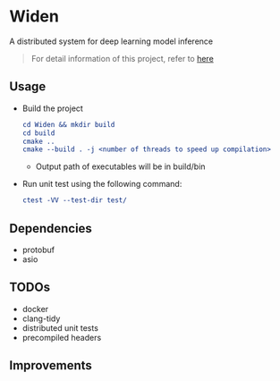 # Widen
A distributed system for deep learning model inference

> For detail information of this project, refer to [here](docs/)

## Usage

- Build the project
    ```cmake
    cd Widen && mkdir build
    cd build
    cmake ..
    cmake --build . -j <number of threads to speed up compilation>
    ```
    - Output path of executables will be in build/bin
 
- Run unit test using the following command:
    ```cmake
    ctest -VV --test-dir test/
    ```

## Dependencies
- protobuf
- asio

## TODOs
- docker
- clang-tidy
- distributed unit tests
- precompiled headers

## Improvements
